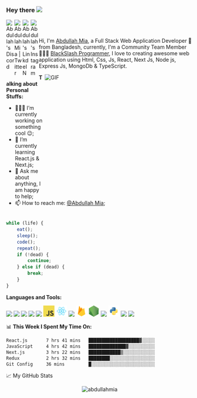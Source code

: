 ### Hey there <img src="https://media.giphy.com/media/hvRJCLFzcasrR4ia7z/giphy.gif" width="25px">
<a target="_blank" href="https://discord.gg/4WNcxsQ3">
  <img align="left" alt="Abdullah's Discord" width="22px" src="https://user-images.githubusercontent.com/57964315/129474546-358b6bf4-a008-4fbe-81f5-d33e17c9ed7b.png" />
</a>
<a target="_blank" href="https://twitter.com/abdullahmia71">
  <img align="left" alt="Abdullah Mia | Twitter" width="22px" src="https://user-images.githubusercontent.com/57964315/129474562-d73a40ce-0149-4e81-b8ee-a7bed69bd9be.png" />
</a>
<a target="_blank" href="https://www.linkedin.com/in/darknoob/">
  <img align="left" alt="Abdullah's LinkdeIN" width="22px" src="https://user-images.githubusercontent.com/57964315/129474576-df3c66b3-008d-4a0f-952c-d70ce3b89cd3.png" />
</a>
<a target="_blank" href="https://www.instagram.com/abirislam1971/">
  <img align="left" alt="Abdullah's Instagram" width="22px" src="https://user-images.githubusercontent.com/57964315/129474592-fa11bd0b-28e9-419c-9819-16825c93cdb5.png" />
</a>

<br />
<br />

Hi, I'm [Abdullah Mia](https://abdullahmia.me/), a Full Stack Web Application Developer 🚀 from Bangladesh, currently, I'm a Community Team Member 🙍🏽‍♂️ [BlackSlash Programmer](https://www.facebook.com/BackslashProgrammer.0.1), I love to creating awesome web application using Html, Css, Js, React, Next Js, Node js, Express Js, MongoDb & TypeScript.

  <img align="right" alt="GIF" src="https://github.com/abhisheknaiidu/abhisheknaiidu/blob/master/code.gif?raw=true" width="400" height="320" />
  
**Talking about Personal Stuffs:**

- 👨🏽‍💻 I’m currently working on something cool :wink:;
- 🌱 I’m currently learning React.js & Next.js; 
- 💬 Ask me about anything, I am happy to help;
- 📫 How to reach me: [@Abdullah Mia](https://twitter.com/abdullahmia71);
<!-- - 📝[Resume]() -->

```javascript

while (life) {
    eat();
    sleep();
    code();
    repeat();
    if (!dead) {
        continue;
    } else if (dead) {
        break;
    }
}

```

**Languages and Tools:**  

<code><img height="30" src="https://user-images.githubusercontent.com/57964315/129474034-762a3cb6-ac7a-4790-bf85-6a18bc0b7a02.png"></code>
<code><img height="30" src="https://user-images.githubusercontent.com/57964315/129473052-685c5ee3-fe0c-4747-ae81-958036aa2210.png"></code>
<code><img height="30" src="https://user-images.githubusercontent.com/57964315/129473110-95a4981f-4dd4-4ec3-848f-005643a00f4b.png"></code>
<code><img height="30" src="https://user-images.githubusercontent.com/57964315/129473184-a561e947-d522-4f5f-88ff-43e9809e6503.png"></code>
<code><img height="30" src="https://user-images.githubusercontent.com/57964315/129473215-14a23471-fb43-466d-b33a-6338cfbb2b29.png"></code>
<code><img height="30" src="https://raw.githubusercontent.com/github/explore/80688e429a7d4ef2fca1e82350fe8e3517d3494d/topics/javascript/javascript.png"></code>
<code><img height="30" src="https://raw.githubusercontent.com/github/explore/80688e429a7d4ef2fca1e82350fe8e3517d3494d/topics/react/react.png"></code>
<code><img height="30" src="https://user-images.githubusercontent.com/57964315/129473259-88955f98-15c4-4b0d-bcdf-61b15f4398c6.png"></code>
<code><img height="30" src="https://raw.githubusercontent.com/github/explore/80688e429a7d4ef2fca1e82350fe8e3517d3494d/topics/firebase/firebase.png"></code>
<code><img height="30" src="https://raw.githubusercontent.com/github/explore/80688e429a7d4ef2fca1e82350fe8e3517d3494d/topics/nodejs/nodejs.png"></code>
<code><img height="30" src="https://user-images.githubusercontent.com/57964315/161796449-4fda1d99-18cf-4730-96d9-5c97537e9b6f.png"></code>
<code><img height="30" src="https://raw.githubusercontent.com/github/explore/80688e429a7d4ef2fca1e82350fe8e3517d3494d/topics/python/python.png"></code>
<code><img height="30" src="https://user-images.githubusercontent.com/57964315/129473342-00030f0d-3eaf-437c-86cc-a462904a125c.png"></code>
<code><img height="30" src="https://user-images.githubusercontent.com/57964315/129473386-7e56e7b0-c0f5-4a90-b52e-5aaec85f4ce6.png"></code>

📊 **This Week I Spent My Time On:**
<!--START_SECTION:waka-->
```text
React.js       7 hrs 41 mins   ███████████████████▓░░░░░ 
JavaScript     4 hrs 42 mins   ██████████████▓░░░░░░░░░░ 
Next.js        3 hrs 22 mins   ████████████▒░░░░░░░░░░░░ 
Redux          2 hrs 32 mins   ████████░░░░░░░░░░░░░░░░░ 
Git Config     36 mins         █░░░░░░░░░░░░░░░░░░░░░░░░
```
<!--END_SECTION:waka-->

<summary>📈 My GitHub Stats</summary>

<p align="center"> <img src="https://github-readme-stats.vercel.app/api?username=abdullahmia&show_icons=true&theme=gotham" alt="abdullahmia" />

